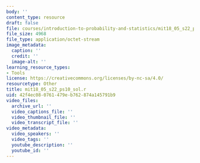 ```yaml
---
body: ''
content_type: resource
draft: false
file: courses/introduction-to-probability-and-statistics/mit18_05_s22_ps10_sol.r
file_size: 4968
file_type: application/octet-stream
image_metadata:
  caption: ''
  credit: ''
  image-alt: ''
learning_resource_types:
- Tools
license: https://creativecommons.org/licenses/by-nc-sa/4.0/
resourcetype: Other
title: mit18_05_s22_ps10_sol.r
uid: 42f4ec08-0761-479e-b762-874a145791b9
video_files:
  archive_url: ''
  video_captions_file: ''
  video_thumbnail_file: ''
  video_transcript_file: ''
video_metadata:
  video_speakers: ''
  video_tags: ''
  youtube_description: ''
  youtube_id: ''
---
```

